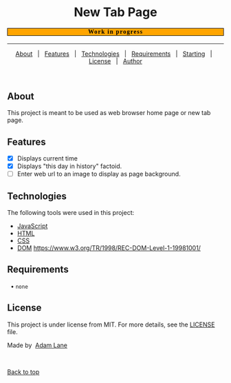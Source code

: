 <div align="center" id="top"> 
  <!-- <img src="./.github/app.gif" alt="New Tab Page" /> -->

  &#xa0;

  <!-- <a href="https://newtabpage.netlify.app">Demo</a> -->
</div>

<h1 align="center">New Tab Page</h1>

<p align="center">
  <!-- <img alt="Github top language" src="https://img.shields.io/github/languages/top/alane019/new-tab-page?color=56BEB8"> -->

<!-- <img alt="Github language count" src="https://img.shields.io/github/languages/count/alane019/new-tab-page?color=56BEB8"> -->

  <!-- <img alt="Repository size" src="https://img.shields.io/github/repo-size/alane019/new-tab-page?color=56BEB8"> -->

  <!-- <img alt="License" src="https://img.shields.io/github/license/alane019/new-tab-page?color=56BEB8">  -->

  <!-- <img alt="Github issues" src="https://img.shields.io/github/issues/alane019/new-tab-page?color=56BEB8" /> -->

  <!-- <img alt="Github forks" src="https://img.shields.io/github/forks/alane019/new-tab-page?color=56BEB8" /> -->

  <!-- <img alt="Github stars" src="https://img.shields.io/github/stars/alane019/new-tab-page?color=56BEB8" /> -->
</p>

<!-- Status -->

<h4 align="center" style="background-color: orange; color: black !important; text-shadow: 1px 1px 2px 1px; font-family: impact;
	letter-spacing: 1.5px;; border: black solid 1px"> 
Work in progress
</h4> 

<hr> 

<p align="center">
  <a href="#dart-about">About</a> &#xa0; | &#xa0; 
  <a href="#sparkles-features">Features</a> &#xa0; | &#xa0;
  <a href="#rocket-technologies">Technologies</a> &#xa0; | &#xa0;
  <a href="#white_check_mark-requirements">Requirements</a> &#xa0; | &#xa0;
  <a href="#checkered_flag-starting">Starting</a> &#xa0; | &#xa0;
  <a href="#memo-license">License</a> &#xa0; | &#xa0;
  <a href="https://github.com/alane019" target="_blank">Author</a>
</p>

<br>

##  About ##

This project is meant to be used as web browser home page or new tab page.

##  Features ##

- [x]  Displays current time
- [x]  Displays "this day in history" factoid.
- [ ]  Enter web url to an image to display as page background.

##  Technologies ##

The following tools were used in this project:

- [JavaScript](https://www.ecma-international.org/task-groups/tc39-tg1/)
- [HTML](https://html.spec.whatwg.org/multipage/)
- [CSS](https://www.w3.org/Style/CSS/Overview.en.html)
- [DOM](w3.org/TR/2004/NOTE-DOM-Level-3-XPath-20040226/)
	https://www.w3.org/TR/1998/REC-DOM-Level-1-19981001/

##  Requirements ##
  • `none`
<!--

Before starting, you need to have [Git](https://git-scm.com) and [Node](https://nodejs.org/en/) installed.



## Setup ##

```bash
# Clone this project
$ git clone https://github.com/alane019/new-tab-page

# Access
$ cd new-tab-page

# Install dependencies
$ yarn

# Run the project
$ yarn start

# The server will initialize in the <http3000>
```

-->

##  License ##

This project is under license from MIT. For more details, see the [LICENSE](LICENSE.md) file.


 Made by  <a href="https://github.com/alane019" target="_blank">Adam Lane</a>

&#xa0;

<a href="#top">Back to top</a>
